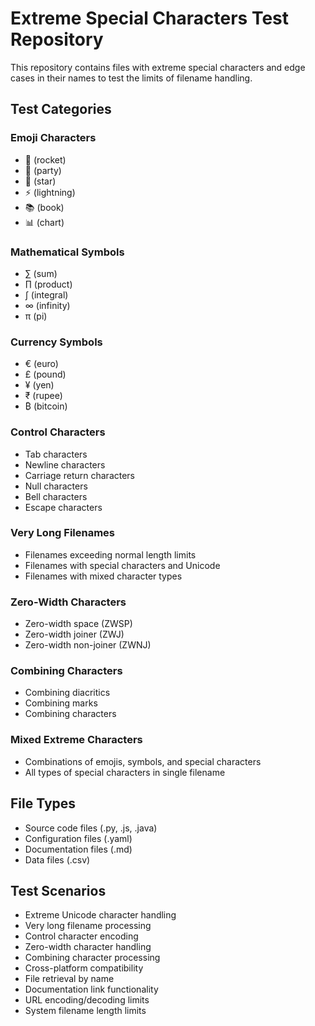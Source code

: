 # Extreme Special Characters Test Repository

This repository contains files with extreme special characters and edge cases in their names to test the limits of filename handling.

## Test Categories

### Emoji Characters
- 🚀 (rocket)
- 🎉 (party)
- 🌟 (star)
- ⚡ (lightning)
- 📚 (book)
- 📊 (chart)

### Mathematical Symbols
- ∑ (sum)
- ∏ (product)
- ∫ (integral)
- ∞ (infinity)
- π (pi)

### Currency Symbols
- € (euro)
- £ (pound)
- ¥ (yen)
- ₹ (rupee)
- ₿ (bitcoin)

### Control Characters
- Tab characters
- Newline characters
- Carriage return characters
- Null characters
- Bell characters
- Escape characters

### Very Long Filenames
- Filenames exceeding normal length limits
- Filenames with special characters and Unicode
- Filenames with mixed character types

### Zero-Width Characters
- Zero-width space (ZWSP)
- Zero-width joiner (ZWJ)
- Zero-width non-joiner (ZWNJ)

### Combining Characters
- Combining diacritics
- Combining marks
- Combining characters

### Mixed Extreme Characters
- Combinations of emojis, symbols, and special characters
- All types of special characters in single filename

## File Types
- Source code files (.py, .js, .java)
- Configuration files (.yaml)
- Documentation files (.md)
- Data files (.csv)

## Test Scenarios
- Extreme Unicode character handling
- Very long filename processing
- Control character encoding
- Zero-width character handling
- Combining character processing
- Cross-platform compatibility
- File retrieval by name
- Documentation link functionality
- URL encoding/decoding limits
- System filename length limits
